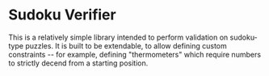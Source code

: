 # Sudoku Verifier

This is a relatively simple library intended to perform validation on sudoku-type puzzles. It is built to be extendable, to allow defining custom constraints -- for example, defining "thermometers" which require numbers to strictly decend from a starting position.